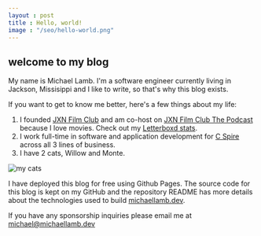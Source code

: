 ```yaml
---
layout : post
title : Hello, world!
image : "/seo/hello-world.png"
---
```


## welcome to my blog

My name is Michael Lamb. I'm a software engineer currently living in Jackson, Missisippi and I like to write, so that's why this blog exists.

If you want to get to know me better, here's a few things about my life:

1. I founded [JXN Film Club](jxnfilm.club)  and am co-host on [JXN Film Club The Podcast](https://anchor.fm/jxnfilmclub) because I love movies. Check out my [Letterboxd stats](https://letterboxd.com/michaellamb/stats/).
2. I work full-time in software and application development for [C Spire](https://cspire.com) across all 3 lines of business.
3. I have 2 cats, Willow and Monte.

![my cats](/img/my-cats.jpg)

I have deployed this blog for free using Github Pages. The source code for this blog is kept on my GitHub and the repository README has more details about the technologies used to build [michaellamb.dev](https://michaellamb.dev).

If you have any sponsorship inquiries please email me at [michael@michaellamb.dev](mailto:michael@michaellamb.dev)